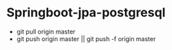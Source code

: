 # Springboot-jpa-postgresql


- git pull origin master
- git push origin master      || git push -f origin master
